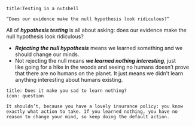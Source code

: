 ```ad-question
title:Testing in a nutshell

“Does our evidence make the null hypothesis look ridiculous?”
```

All of **_hypothesis testing_** is all about asking: does our evidence make the null hypothesis look ridiculous?

- **_Rejecting the null hypothesis_** means we learned something and we should change our minds.
- Not rejecting the null means **_we learned nothing interesting_**, just like going for a hike in the woods and seeing no humans doesn’t prove that there are no humans on the planet. It just means we didn’t learn anything interesting about humans existing. 
```ad-hint
title: Does it make you sad to learn nothing?
icon: question

It shouldn’t, because you have a lovely insurance policy: you know exactly what action to take. If you learned nothing, you have no reason to change your mind, so keep doing the default action.